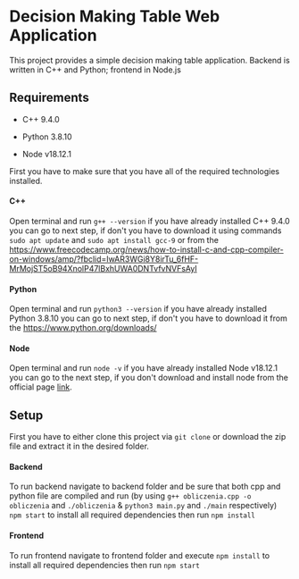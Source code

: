 # Decision Making Table Web Application

This project provides a simple decision making table application. Backend is written in C++ and Python; frontend in Node.js

## Requirements

  * C++ 9.4.0

  * Python 3.8.10
  
  * Node v18.12.1


First you have to make sure that you have all of the required technologies installed.

#### C++
 Open terminal and run `g++ --version` if you have already installed C++ 9.4.0 you can go to next step, if don't you have to download it using commands `sudo apt update` and `sudo apt install gcc-9` or from the https://www.freecodecamp.org/news/how-to-install-c-and-cpp-compiler-on-windows/amp/?fbclid=IwAR3WGi8Y8irTu_6fHF-MrMojST5oB94XnolP47lBxhUWA0DNTvfvNVFsAyI

#### Python
 Open terminal and run `python3 --version` if you have already installed Python 3.8.10 you can go to next step, if don't you have to download it from the https://www.python.org/downloads/

#### Node
Open terminal and run `node -v` if you have already installed Node v18.12.1 you can go to the next step, if you don't download and install node from the official page [link](https://nodejs.org/en/download/).

## Setup

First you have to either clone this project via `git clone` or download the zip file and extract it in the desired folder.

#### Backend

To run backend navigate to backend folder and be sure that both cpp and python file are compiled and run (by using `g++ obliczenia.cpp -o obliczenia` and `./obliczenia` & `python3 main.py` and `./main` respectively)  `npm start` to install all required dependencies then run `npm install`
  
#### Frontend

To run frontend navigate to frontend folder and execute `npm install` to install all required dependencies then run `npm start` 


